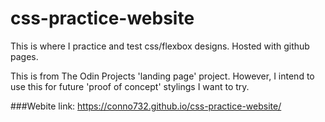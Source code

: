 # css-practice-website
This is where I practice and test css/flexbox designs. Hosted with github pages.

This is from The Odin Projects 'landing page' project. However, I intend to use this for
    future 'proof of concept' stylings I want to try.

###Webite link: https://conno732.github.io/css-practice-website/
